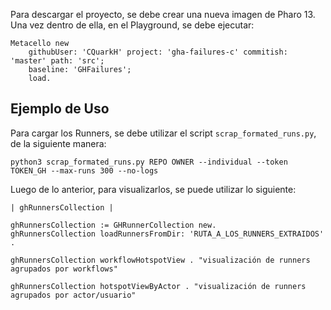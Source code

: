 Para descargar el proyecto, se debe crear una nueva imagen de Pharo 13. Una vez dentro de ella, en el Playground, se debe ejecutar:
```
Metacello new
    githubUser: 'CQuarkH' project: 'gha-failures-c' commitish: 'master' path: 'src';
    baseline: 'GHFailures';
    load.
```
## Ejemplo de Uso

Para cargar los Runners, se debe utilizar el script `scrap_formated_runs.py`, de la siguiente manera:
```
python3 scrap_formated_runs.py REPO OWNER --individual --token TOKEN_GH --max-runs 300 --no-logs

```
Luego de lo anterior, para visualizarlos, se puede utilizar lo siguiente:

```
| ghRunnersCollection |

ghRunnersCollection := GHRunnerCollection new.
ghRunnersCollection loadRunnersFromDir: 'RUTA_A_LOS_RUNNERS_EXTRAIDOS' . 

ghRunnersCollection workflowHotspotView . "visualización de runners agrupados por workflows"

ghRunnersCollection hotspotViewByActor . "visualización de runners agrupados por actor/usuario"
```
